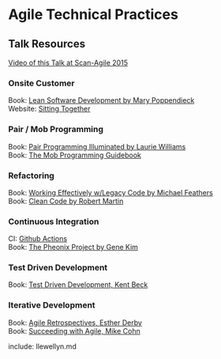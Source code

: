 # Agile Technical Practices

## Talk Resources
[Video of this Talk at Scan-Agile 2015](https://youtu.be/yDBOSKZ5k1g)

### Onsite Customer
Book: [Lean Software Development by Mary Poppendieck](https://www.goodreads.com/en/book/show/194338.Lean_Software_Development)  
Website: [Sitting Together](www.industrialxp.org/sittingTogether.html)

### Pair / Mob Programming
Book: [Pair Programming Illuminated by Laurie Williams](https://www.goodreads.com/book/show/1762375.Pair_Programming_Illuminated)   
Book: [The Mob Programming Guidebook](https://www.mobprogrammingguidebook.com)   


### Refactoring
Book: [Working Effectively w/Legacy Code by Michael Feathers](https://www.goodreads.com/book/show/44919.Working_Effectively_with_Legacy_Code)  
Book: [Clean Code by Robert Martin](https://www.goodreads.com/book/show/3735293-clean-code)  

### Continuous Integration
CI: [Github Actions](https://github.com/features/actions)  
Book: [The Pheonix Project by Gene Kim](https://itrevolution.com/the-phoenix-project/)

### Test Driven Development
Book: [Test Driven Development, Kent Beck](https://www.goodreads.com/book/show/387190.Test_Driven_Development)  


### Iterative Development
Book: [Agile Retrospectives, Esther Derby](https://www.goodreads.com/book/show/721338.Agile_Retrospectives)   
Book: [Succeeding with Agile, Mike Cohn](https://www.goodreads.com/book/show/6707987-succeeding-with-agile) 



include: llewellyn.md
